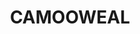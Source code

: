 ---
lastmod: '2025-04-06T06:05:21+00:00'
latitude: -19.543752
layout: suburb
longitude: 138.350723
postcode: '4828'
state: QLD
title: CAMOOWEAL
url: /qld/camooweal/
---